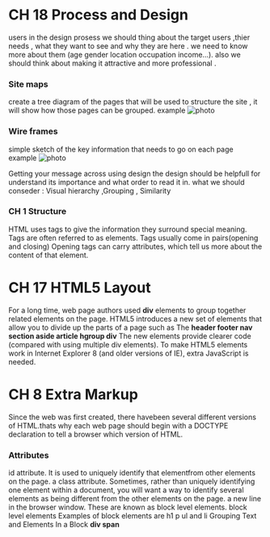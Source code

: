 # CH 18 Process and Design
users 
in the design prosess we should thing about the target users ,thier needs , what they want to see and why they are here .
we need to know more about them (age gender location occupation income...).
also we should think about making it attractive and more professional .

### Site maps

create a tree diagram of the pages that will be used to structure the site , it will show how those pages can be grouped. 
example ![photo](https://www.webolto.com/wp-content/uploads/2019/06/image-tree.png)


### Wire frames
simple sketch of the key information that needs to go on each page 
example ![photo](https://file.mockplus.com/image/2017/11/e8bbb60f-f2da-49cf-9c3b-64dbefe77b27.png)

Getting your message across using design
the design should be helpfull for understand its importance and what order to read it in.
what we should conseder : Visual hierarchy ,Grouping , Similarity

### CH 1 Structure
HTML uses tags to give the information they surround special
meaning.
Tags are often referred to as elements.
Tags usually come in pairs(opening and closing)
Opening tags can carry attributes, which tell us more
about the content of that element.

# CH 17 HTML5 Layout

For a long time, web page authors used **div** elements to group
together related elements on the page.
HTML5 introduces a new set of elements that allow you to divide up the
parts of a page such as The **header footer  nav section aside article hgroup div**
The new elements provide clearer code (compared with using multiple div elements).
To make HTML5 elements work in Internet Explorer 8
(and older versions of IE), extra JavaScript is needed.

# CH 8 Extra Markup

Since the web was first created, there havebeen several different versions of HTML.thats why each web page should begin with a DOCTYPE declaration to tell a browser which version of HTML.

### Attributes 
id attribute. It is used to uniquely identify that elementfrom other elements on the page.
a class attribute.
Sometimes, rather than uniquely identifying one element within a document, you will want a
way to identify several elements as being different from the other elements on the page.
a new line in the browser window. These are known as block level elements.
block level elements Examples of block elements are  h1 p ul and li
Grouping Text and Elements In a Block **div span**
